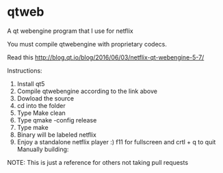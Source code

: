 # qtweb
A qt webengine program that I use for netflix


You must compile qtwebengine with proprietary codecs.

Read this <html>http://blog.qt.io/blog/2016/06/03/netflix-qt-webengine-5-7/</html>

Instructions:
  1. Install qt5
  2. Compile qtwebengine according to the link above
  3. Dowload the source
  4. cd into the folder
  5. Type Make clean
  6. Type qmake -config release
  7. Type make
  8. Binary will be labeled netflix
  9. Enjoy a standalone netflix player :) f11 for fullscreen and crtl + q to quit
  Manually building:
    
  
NOTE: This is just a reference for others not taking pull requests
